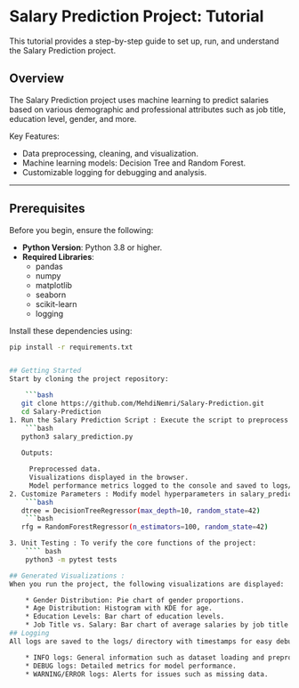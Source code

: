 # Salary Prediction Project: Tutorial

This tutorial provides a step-by-step guide to set up, run, and understand the Salary Prediction project.

## Overview

The Salary Prediction project uses machine learning to predict salaries based on various demographic and professional attributes such as job title, education level, gender, and more.

Key Features:
- Data preprocessing, cleaning, and visualization.
- Machine learning models: Decision Tree and Random Forest.
- Customizable logging for debugging and analysis.

---

## Prerequisites

Before you begin, ensure the following:
- **Python Version**: Python 3.8 or higher.
- **Required Libraries**:
  - pandas
  - numpy
  - matplotlib
  - seaborn
  - scikit-learn
  - logging

Install these dependencies using:
```bash
pip install -r requirements.txt


## Getting Started
Start by cloning the project repository:

    ```bash
   git clone https://github.com/MehdiNemri/Salary-Prediction.git
   cd Salary-Prediction
1. Run the Salary Prediction Script : Execute the script to preprocess data, generate visualizations, and train models:
    ```bash
   python3 salary_prediction.py
   
   Outputs:

     Preprocessed data.
     Visualizations displayed in the browser.
     Model performance metrics logged to the console and saved to logs/.	
2. Customize Parameters : Modify model hyperparameters in salary_prediction.py to experiment with different settings:
    ```bash 
   dtree = DecisionTreeRegressor(max_depth=10, random_state=42)
    ```bash 
   rfg = RandomForestRegressor(n_estimators=100, random_state=42)

3. Unit Testing : To verify the core functions of the project:
    ```` bash
    python3 -m pytest tests

## Generated Visualizations : 
When you run the project, the following visualizations are displayed:

	* Gender Distribution: Pie chart of gender proportions.
	* Age Distribution: Histogram with KDE for age.
	* Education Levels: Bar chart of education levels.
	* Job Title vs. Salary: Bar chart of average salaries by job title.
## Logging
All logs are saved to the logs/ directory with timestamps for easy debugging:

	* INFO logs: General information such as dataset loading and preprocessing.
	* DEBUG logs: Detailed metrics for model performance.
	* WARNING/ERROR logs: Alerts for issues such as missing data.
